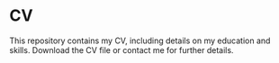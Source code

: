 # CV
This repository contains my CV, including details on my education and skills. Download the CV file or contact me for further details.
